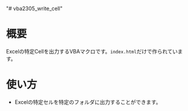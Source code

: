 "# vba2305_write_cell" 
# 概要

Excelの特定Cellを出力するVBAマクロです。`index.html`だけで作られています。

# 使い方

- Excelの特定セルを特定のフォルダに出力することができます。
